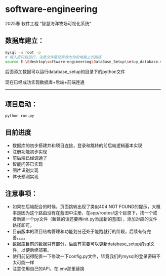 # software-engineering

2025春 软件工程 “智慧海洋牧场可视化系统”

## 数据库建立：

```bash
mysql -u root -p
# 输入密码后运行，注意文件路径修改为你的电脑上的路径
source E:\Edesktop\software-engineering\DataBase_Setup\setup_database.sql
```

后面添加数据可以运行database_setup的目录下的python文件

现在已经成功实现数据库+后端+前端连通

---

## 项目启动：

```python
python run.py
```

## 目前进度

* 数据库的初步搭建并和项目连接，登录和跳转的前后端逻辑基本实现
* 注册功能初步实现
* 前后端已经调通了
* 智能问答已实现
* 图片识别实现
* 体长预测实现

## 注意事项：

* 如果在后端配合的时候，页面跳转出现了类似404 NOT FOUND的提示，大概率是因为这个路由没有在蓝图中注册，在app/routes/这个目录下，找一个或者新建一个py文件（新建的话还要再init.py添加新的蓝图），添加对应的文件路径即可。
* 目前版本的项目结构管理和功能划分还处于能跑就行的阶段，后续有待完善。。。。
* 数据库目前的数据只有部分，后面有需要可以更新database_setup的sql文件，以便后续部署。
* 使用前记得配置一下修改一下config.py文件，毕竟我们的mysql的登录密码不太可能一样
* 注意使用自己的API，在.env那里替换

